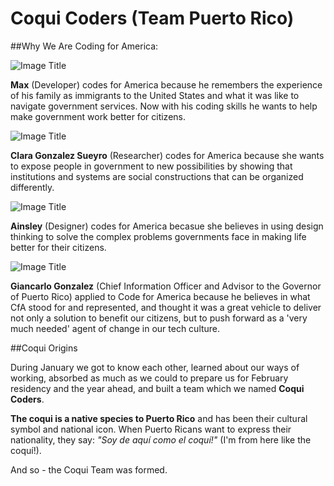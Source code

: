 # Coqui Coders (Team Puerto Rico)

##Why We Are Coding for America:

![Image Title](http://cl.ly/image/3T2Z0L2F471n/max.png)

**Max** (Developer) codes for America because he remembers the experience of his family as immigrants to the United States and what it was like to navigate government services. Now with his coding skills he wants to help make government work better for citizens.


![Image Title](http://cl.ly/image/0o1A3c240a34/clara.png)

**Clara Gonzalez Sueyro** (Researcher)
 codes for America because she wants to expose people in government to new possibilities by showing that institutions and systems are social constructions that can be organized differently.

![Image Title](http://cl.ly/image/1m2A17183k1Z/ainsley.png)


**Ainsley** (Designer) codes for America becasue she believes in using design thinking to solve the complex problems governments face in making life better for their citizens.

![Image Title](http://cl.ly/image/2Z0Q0V032q1f/giancarlo.jpg)


**Giancarlo Gonzalez** (Chief Information Officer and Advisor to the Governor of Puerto Rico)
applied to Code for America because he  believes in what CfA stood for and represented, and thought it was a great vehicle to deliver not only a solution to benefit our citizens, but to push forward as a 'very much needed' agent of change in our tech culture.

##Coqui Origins

During January we got to know each other, learned about our ways of working, absorbed as much as we could to prepare us for February residency and the year ahead, and built a team which we named **Coqui Coders**.

**The coqui is a native species to Puerto Rico** and has been their cultural symbol and national icon. When Puerto Ricans want to express their nationality, they say: *"Soy de aquí como el coquí!"* (I'm from here like the coquí!).

And so - the Coqui Team was formed.



